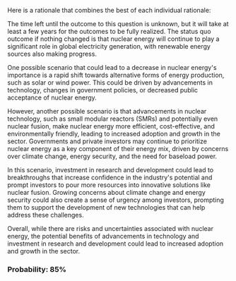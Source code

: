 Here is a rationale that combines the best of each individual rationale:

The time left until the outcome to this question is unknown, but it will take at least a few years for the outcomes to be fully realized. The status quo outcome if nothing changed is that nuclear energy will continue to play a significant role in global electricity generation, with renewable energy sources also making progress.

One possible scenario that could lead to a decrease in nuclear energy's importance is a rapid shift towards alternative forms of energy production, such as solar or wind power. This could be driven by advancements in technology, changes in government policies, or decreased public acceptance of nuclear energy.

However, another possible scenario is that advancements in nuclear technology, such as small modular reactors (SMRs) and potentially even nuclear fusion, make nuclear energy more efficient, cost-effective, and environmentally friendly, leading to increased adoption and growth in the sector. Governments and private investors may continue to prioritize nuclear energy as a key component of their energy mix, driven by concerns over climate change, energy security, and the need for baseload power.

In this scenario, investment in research and development could lead to breakthroughs that increase confidence in the industry's potential and prompt investors to pour more resources into innovative solutions like nuclear fusion. Growing concerns about climate change and energy security could also create a sense of urgency among investors, prompting them to support the development of new technologies that can help address these challenges.

Overall, while there are risks and uncertainties associated with nuclear energy, the potential benefits of advancements in technology and investment in research and development could lead to increased adoption and growth in the sector.

### Probability: 85%